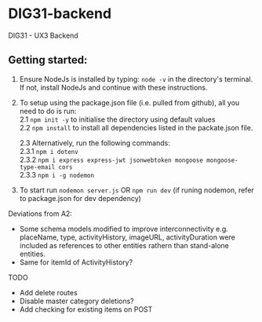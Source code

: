 # DIG31-backend
DIG31 - UX3 Backend

## Getting started:

1. Ensure NodeJs is installed by typing: `node -v` in the directory's terminal. If not, install NodeJs and continue with these instructions.

2. To setup using the package.json file (i.e. pulled from github), all you need to do is run:  
    2.1 `npm init -y` to initialise the directory using default values  
    2.2 `npm install` to install all dependencies listed in the packate.json file.  

    2.3 Alternatively, run the following commands:  
            2.3.1 `npm i dotenv`  
            2.3.2 `npm i express express-jwt jsonwebtoken mongoose mongoose-type-email cors`  
            2.3.3 `npm i -g nodemon`  

3. To start run `nodemon server.js` OR `npm run dev` (if runing nodemon, refer to package.json for dev dependency)

Deviations from A2:
- Some schema models modified to improve interconnectivity e.g. placeName, type, activityHistory, imageURL, activityDuration were included as references to other entities rathern than stand-alone entities.
- Same for itemId of ActivityHistory?

TODO
- Add delete routes
- Disable master category deletions?
- Add checking for existing items on POST